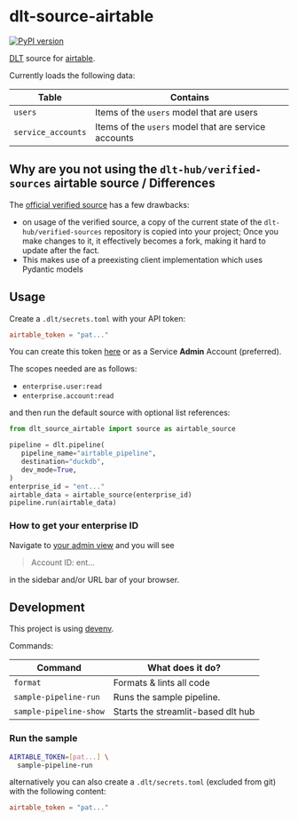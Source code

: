 # dlt-source-airtable

[![PyPI version](https://img.shields.io/pypi/v/dlt-source-airtable)](https://pypi.org/project/dlt-source-airtable/)

[DLT](https://dlthub.com/) source for [airtable](https://www.airtable.com/).

Currently loads the following data:

| Table | Contains |
| -- | -- |
| `users` | Items of the `users` model that are users |
| `service_accounts` | Items of the `users` model that are service accounts |

## Why are you not using the `dlt-hub/verified-sources` airtable source / Differences

The [official verified source](https://github.com/dlt-hub/verified-sources/tree/master/sources/airtable)
has a few drawbacks:

- on usage of the verified source, a copy of the current state of
  the `dlt-hub/verified-sources` repository is copied into your project;
  Once you make changes to it, it effectively becomes a fork,
  making it hard to update after the fact.
- This makes use of a preexisting client implementation which uses Pydantic models

## Usage

Create a `.dlt/secrets.toml` with your API token:

```toml
airtable_token = "pat..."
```

You can create this token [here](https://airtable.com/create/tokens)
or as a Service **Admin** Account (preferred).

The scopes needed are as follows:

- `enterprise.user:read`
- `enterprise.account:read`

and then run the default source with optional list references:

```py
from dlt_source_airtable import source as airtable_source

pipeline = dlt.pipeline(
   pipeline_name="airtable_pipeline",
   destination="duckdb",
   dev_mode=True,
)
enterprise_id = "ent..."
airtable_data = airtable_source(enterprise_id)
pipeline.run(airtable_data)
```

### How to get your enterprise ID

Navigate to [your admin view](https://airtable.com/admin/) and you will see

> Account ID: ent...

in the sidebar and/or URL bar of your browser.

## Development

This project is using [devenv](https://devenv.sh/).

Commands:

| Command | What does it do? |
| -- | -- |
| `format` | Formats & lints all code |
| `sample-pipeline-run` | Runs the sample pipeline. |
| `sample-pipeline-show` | Starts the streamlit-based dlt hub |

### Run the sample

```sh
AIRTABLE_TOKEN=[pat...] \
  sample-pipeline-run
```

alternatively you can also create a `.dlt/secrets.toml`
(excluded from git) with the following content:

```toml
airtable_token = "pat..."
```
